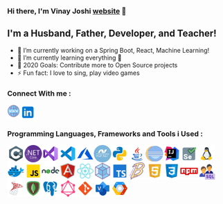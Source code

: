 ### Hi there, I'm Vinay Joshi [website] 👋

## I'm a Husband, Father, Developer, and Teacher!

- 🔭 I’m currently working on a Spring Boot, React, Machine Learning!
- 🌱 I’m currently learning everything 🤣
- 🥅 2020 Goals: Contribute more to Open Source projects
- ⚡ Fun fact: I love to sing, play video games

### Connect With me :

[<img align="left" alt="vinjo.ml" width="30px" src="images/icons/website.png" />][website]
[<img align="left" alt="linked-in" width="35px" src="images/icons/linkedin.png" />][linkedin]

<br/>
<br/>

### Programming Languages, Frameworks and Tools i Used :

<!-- Microsoft Technology --->
<img align="left" alt="c#" width="40px" src="images/icons/c-sharp.png" />
<img align="left" alt="Dot Net core" width="40px" src="images/icons/dot-net-core.png" />
<img align="left" alt="Visual Studio" width="40px" src="images/icons/visual-studio.png" />
<img align="left" alt="Visual Studio Code" width="40px" src="images/icons/visual-studio-code.png" />
<img align="left" alt="Azure" width="40px" src="images/icons/azure.png" />
<img align="left" alt="asp.Net" width="40px" src="images/icons/asp-net.png" />
<img align="left" alt="python" width="40px" src="images/icons/python.png" />

<!-- Java Reelated Technology ---->

<img align="left" alt="java" width="40px" src="images/icons/java.png" />
<img align="left" alt="eclipse" width="40px" src="images/icons/eclipse.png" />
<img align="left" alt="intellij" width="40px" src="images/icons/intellij.png" />
<img align="left" alt="selenium" width="40px" src="images/icons/selenium.png" />
<img align="left" alt="linux" width="40px" src="images/icons/linux.png" />
<img align="left" alt="docker" width="40px" src="images/icons/docker.png" />

<!-- Javascript Releated Technology -->
<img align="left" alt="javascript" width="40px" src="images/icons/javascript.png" />
<img align="left" alt="node" width="40px" src="images/icons/node.png" />
<img align="left" alt="angular" width="40px" src="images/icons/angular.png" />
<img align="left" alt="react" width="40px" src="images/icons/react.png" />
<img align="left" alt="webpack" width="40px" src="images/icons/webpack.png" />
<img align="left" alt="typescript" width="40px" src="images/icons/typescript.png" />
<img align="left" alt="babel" width="40px" src="images/icons/babel.png" />
<img align="left" alt="html5" width="40px" src="images/icons/html5.png" />
<img align="left" alt="css3" width="40px" src="images/icons/css3.png" />
<img align="left" alt="npm" width="40px" src="images/icons/npm.png" />

<!-- Database releated Technologies -->
<img align="left" alt="sql" width="40px" src="images/icons/sql.png" />
<img align="left" alt="sqlserver" width="40px" src="images/icons/sqlserver.png" />
<img align="left" alt="mongodb" width="40px" src="images/icons/mongodb.png" />
<img align="left" alt="postgresql" width="40px" src="images/icons/postgresql.png" />
<img align="left" alt="graphql" width="40px" src="images/icons/graphql.png" />

<!-- Other Developer Related Tools -->
<img align="left" alt="git" width="40px" src="images/icons/git.png" />
<img align="left" alt="visio" width="40px" src="images/icons/visio.png" />
<img align="left" alt="gcp" width="40px" src="images/icons/gcp.png" />

<br/>

[website]: http://vinjo.ml
[twitter]: https://twitter.com/vinay01joshi
[linkedin]: https://linkedin.com/in/vinay-joshi
[github]: https://github.com/vinay01joshi
[gitlab]: https://gitlab.com/vinay01joshi
